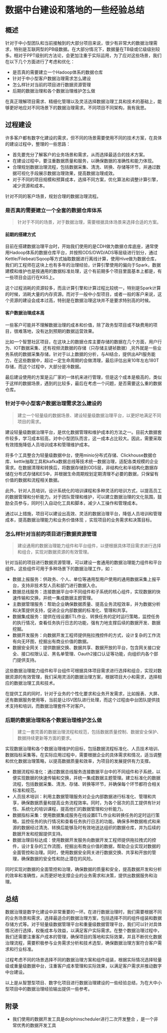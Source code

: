 # 数据中台建设和落地的一些经验总结 


## 概述 

针对于中小型团队和当前接触到的大部分项目来说，很少有非常大的数据治理需求，特别是互联网型的PB级数据。在大部分情况下，数据量在TB级或亿级级别较多。相对于PPT级别的方法论，会更加注重于实际运用，为了应对这些场景，我们在以下几个方面进行了考虑和优化：

- 是否真的需要建立一个Hadoop体系的数据仓库
- 针对于中小型客户数据治理需求怎么建设
- 怎么样针对当前的项目进行数据资源管理
- 后期的数据治理和各个数据治理维护怎么做

在真正理解项目需求、精细化管理以及灵活选择数据治理工具和技术的基础上，能够更好地应对不同场景下的数据治理需求。不同项目不同架构，我有我思。

## 过程建设

许多客户都有数字化建设的需求，但不同的场景需要使用不同的技术方案，在具体的建设过程中，整理的一些思路：

- 首先要充分了解客户的业务场景和需求，从而选择最适合的技术方案。
- 在建设过程中，要注重数据质量和服务，以确保数据的准确性和能力体现。
- 合理规划数据治理流程，包括数据采集、清洗、转换、存储等环节，并通过数据可视化手段展示数据治理效果，提高数据治理成效。
- 对于不同的项目规模和预算成本，选择不同方案，优化算法和调整计算引擎，减少资源和成本。

针对不同的客户场景，规划合理的数据治理流程。

### 是否真的需要建立一个全套的数据仓库体系

> 针对于不同的场景，对于数据治理，需要根据具体场景来选择合适的方案。

#### 前期的搭建方式

目前在搭建数据治理平台时，开始我们使用的是CDH做为数据仓库底座，通常使用Hadoop体系的数据仓库平台，并按照ODS/DWD/ADS等层级进行划分，通过Kettle/Filebeat/Sqoop等方式抽取数据进行离线计算，使用Hive做为数据仓库，我们的工程师在这块上也有多年的治理经验，计算引擎使用的偏向于Spark，数据建模和维护也是按通用的数据标准处理，这个有前期多个项目里面基本上都是，有一些项目会运行在K8S上。

这个过程消耗的资源较多，而且计算引擎和计算过程比较统一，特别是Spark计算的时候，消耗大量的内存资源。而对于一般中小型项目，或者一般的客户来说，这个资源的建设会成本过高，特别是在数据治理这块并不是要求特别高的时候。

#### 客户数据治理成本高

一些客户可能并不理解数据治理的成本和价值，除了政务型项目或不缺费用的项目，很难落地，没有达到预期的数据运营效果。

比如一个智慧社区项目，在这块上的数据仓库主要存储的数据在几个方面，用户行为、IOT数据采集、还有视频流数据的存储（只存储主键祯数据）,另外就是一些业务系统的数据采集存储，针对于以上数据的分析，与AI结合，提供出API服务能力，在这些数据中，超过一定生命周期的会做清理，最后评估出来10年左右180T存储，而这个过程中，大部分是冷数据。

最后建设使用的方案是云厂家的一体机来进行管理，但是这个成本是极高的，类似于这样的数据场景，遇到的比较多，最后在考虑一个问题，是否需要这么重的数据仓库。

### 针对于中小型客户数据治理需求怎么建设的

> 建立一个轻量级的数据场景、建设轻量级数据治理平台，以更好地满足不同项目的需求。

建设轻量级数据治理平台，是优化数据管理和维护成本的方法之一。目前大数据套件较多，学习成本较高，对中小型团队而言，这一成本占比较大。因此，需要采取有效措施降低人员培训成本和管理维护成本。

将多个工具整合为轻量级数据中台，使用minio分布式存储、Clickhouse数据仓库、kettle抽取工具和kafka数据总线等技术统一数据治理，适配各类规模的企业需求。在数据清理和转换后，将数据存储到ODS层，非结构化和半结构化数据存储在分布式存储和ES中，并根据生命周期规划定期清理不必要的数据，只保留有价值的数据和流程相关数据。

此外，针对人员培训，设计系统化的培训课程和多种灵活的培训方式，以提高员工的数据管理和分析能力。对于团队管理和维护，可以建立数据治理的文化氛围，鼓励全员参与，同时引入自动化工具和脚本，减少人工操作和管理成本。

通过以上措施，项目可以建设出高效、灵活的数据治理平台，降低人员培训和管理成本，提高数据治理能力和业务价值体现 ，实现项目的业务需求和决策目标。

### 怎么样针对当前的项目进行数据资源管理

> 建设通用的数据治理能力组件和平台组件，以便根据具体项目需求进行选择和组合，实现对数据资源的有效管理。

针对当前的项目进行数据资源管理，可以建设一套通用的数据治理能力组件和平台组件。这些组件可用于多种场景下的数据治理工作，如：

- 数据上报服务：供政务、个人、单位等通用型用户使用的通用数据采集上报平台，支持非技术型人员和部门进行数据入仓。
- 数据总线服务：连接数据平台中不同组件和子系统的核心组件，实现数据的快速传输和交换，并统一集成数据主题管理。
- 主数据管理服务：帮助企业确保数据质量、提高业务流程效率，并为数据分析和决策提供支持，促进企业内部数据的标准化、管理和共享。
- 数据集成服务：提供在线设置ETL作业、转换任务的定时运行策略，监控任务的执行情况，查看任务执行日志的功能，强有力地支撑后续的数据开发、数据挖掘。
- 数据开发服务：向数据开发工程师提供拖拉拽控件的方式，设计复杂的工作流有向无环图，挖掘出有商业价值的数据。
- 数据安全网关：提供数据交换、数据共享、数据开放的平台，包含网关接口安全、接口权限认证、黑名单管理、Oauth2接口认证等功能，向组织内各个部门提供支持。

这些数据治理能力组件和平台组件可根据具体项目需求进行选择和组合，实现对数据资源的有效管理，我们采用灵活的数据治理方案，根据项目大小和需求，选择相应的数据治理工具和技术。

在提供工具的同时，针对于业务的个性化要求和业务开发需求，比如报表、大屏、还有数据服务使用等，当前是让ISV团队进行处理，而这个过程由中台团队提供技术支持和培训，而数据治理套件不对客户。

### 后期的数据治理和各个数据治理维护怎么做

> 建立一套完善的数据治理流程和规范，包括数据质量控制、数据安全保护、数据持续更新等方面的要求。

实现数据治理和各个数据治理维护的目标，包括数据流程标准化、人员技术培训、数据指标采集等。在实际应用过程中，需要根据企业的具体需求和情况，适当调整和优化数据治理策略，以提高数据质量和效率，为项目的发展提供有力支撑。

- 数据流程标准化：通过数据总线服务连接数据平台中的不同组件和子系统，以便实现数据的快速传输和交换，并统一集成数据主题管理。建立标准化的数据流程，包括数据采集、清洗、存储、转换等环节，并确保每个环节都符合相关标准和规范。
- 人员技术培训：利用主数据管理服务对企业内部数据进行标准化、管理和共享，确保数据质量和提高业务流程效率。同时，为各个层次的员工提供有针对性、系统化的培训课程，提高他们的数据管理和分析能力。
- 数据指标采集：使用数据集成服务在线设置ETL作业和转换任务的定时运行策略，监控任务的执行情况和查看任务执行日志的功能。确保多种数据格式和来源的数据经过清洗、转换后能够及时有效地送达组织的数据仓库，并为后续的数据开发和挖掘提供支持。
- 数据治理目标达成：使用数据开发服务向数据开发工程师提供拖拉拽式的控件，设计复杂的工作流图，挖掘出有商业价值的数据，帮助企业实现对数据的全面管控和治理。同时，使用数据安全网关进行数据交换、共享和开放的管理，确保数据的安全性和防止潜在的风险。

同时实现对数据的全面管控和治理，确保数据的质量和安全，提高数据开发和分析的效率和准确性，从而更好地支撑企业的业务需求和决策，提供出数据服务和治理。

## 总结

数据治理是数字化建设中非常重要的一环。在进行数据治理时，我们需要根据不同的业务场景和需求，选择最适合的数据治理方案，包括选择不同的组件组装和数据存储方式等。对于轻量级数据管理平台和重量级数据管理平台，我们可以针对具体情况进行选择，权衡成本与效益，以满足客户实际需求。在整个数据治理过程中，我们还需要注重客户成本的管理，确保项目的落地和实际效果，并且不断优化数据治理流程，需要积极参与业务需求分析和技术选型，确保数据治理方案符合客户需求和行业标准。

过程考虑不同的场景选择不同的数据治理方案和组件组装，根据实际情况选择轻量级或重量级数据中台，注重客户成本管理和实际效果，以满足客户需求并推动数字中台建设。

以上是从智慧型项目、数字化项目进行数据治理建设的一些经验总结，为在大中小型项目中的数据治理经验输出提供一些参考。

## 附录

- 我们使用的数据开发工具是dolphinscheduler进行二次开发整合 ，是一个非常优秀的数据开发工具












